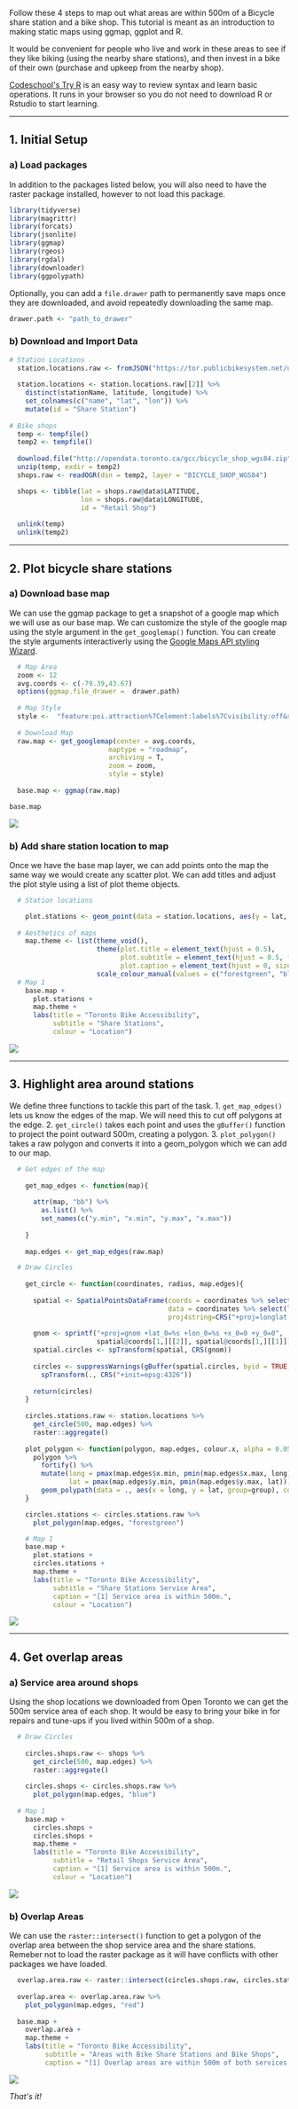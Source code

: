 Follow these 4 steps to map out what areas are within 500m of a Bicycle share station and a bike shop. This tutorial is meant as an introduction to making static maps using ggmap, ggplot and R.

It would be convenient for people who live and work in these areas to see if they like biking (using the nearby share stations), and then invest in a bike of their own (purchase and upkeep from the nearby shop).

[Codeschool's Try R](http://tryr.codeschool.com/) is an easy way to review syntax and learn basic operations. It runs in your browser so you do not need to download R or Rstudio to start learning.

-------------------------------------------
## 1. Initial Setup

### a) Load packages

In addition to the packages listed below, you will also need to have the raster package installed, however to not load this package.

``` r
library(tidyverse)
library(magrittr)
library(forcats)
library(jsonlite)
library(ggmap)
library(rgeos)
library(rgdal)
library(downloader)
library(ggpolypath)

```
Optionally, you can add a `file.drawer` path to permanently save maps once they are downloaded, and avoid repeatedly downloading the same map.

``` r
drawer.path <- "path_to_drawer"
```

### b) Download and Import Data

``` r
# Station Locations
  station.locations.raw <- fromJSON("https://tor.publicbikesystem.net/ube/stations")
  
  station.locations <- station.locations.raw[[2]] %>% 
    distinct(stationName, latitude, longitude) %>% 
    set_colnames(c("name", "lat", "lon")) %>% 
    mutate(id = "Share Station")
  
# Bike shops
  temp <- tempfile()
  temp2 <- tempfile()
  
  download.file("http://opendata.toronto.ca/gcc/bicycle_shop_wgs84.zip", temp)
  unzip(temp, exdir = temp2)
  shops.raw <- readOGR(dsn = temp2, layer = "BICYCLE_SHOP_WGS84")
```

``` r
  shops <- tibble(lat = shops.raw@data$LATITUDE, 
                  lon = shops.raw@data$LONGITUDE,
                  id = "Retail Shop")
  
  unlink(temp)
  unlink(temp2)
```
--------------------------------------------------------------
## 2. Plot bicycle share stations

### a) Download base map

We can use the ggmap package to get a snapshot of a google map which we will use as our base map. We can customize the style of the google map using the style argument in the `get_googlemap()` function. You can create the style arguments interactiverly using the [Google Maps API styling Wizard](https://mapstyle.withgoogle.com/).

``` r
  # Map Area
  zoom <- 12
  avg.coords <- c(-79.39,43.67)
  options(ggmap.file_drawer =  drawer.path)
  
  # Map Style
  style <-  "feature:poi.attraction%7Celement:labels%7Cvisibility:off&style=feature:poi.business%7Celement:labels%7Cvisibility:off&style=feature:poi.government%7Celement:labels%7Cvisibility:off&style=feature:poi.medical%7Celement:labels%7Cvisibility:off&style=feature:poi.park%7Celement:labels%7Cvisibility:off&style=feature:poi.place_of_worship%7Celement:labels%7Cvisibility:off&style=feature:poi.school%7Celement:labels%7Cvisibility:off&style=feature:poi.sports_complex%7Celement:labels%7Cvisibility:off&size=480x360"
  
  # Download Map
  raw.map <- get_googlemap(center = avg.coords,
                         maptype = "roadmap",
                         archiving = T,
                         zoom = zoom,
                         style = style)
  
  base.map <- ggmap(raw.map)

base.map
```

![](/images/cycle_overlap_areas_git_v1_files/figure-markdown_github/unnamed-chunk-3-1.png)

### b) Add share station location to map

Once we have the base map layer, we can add points onto the map the same way we would create any scatter plot. We can add titles and adjust the plot style using a list of plot theme objects.

``` r
  # Station locations

    plot.stations <- geom_point(data = station.locations, aes(y = lat, x = lon, colour = id))
  
  # Aesthetics of maps
    map.theme <- list(theme_void(),
                      theme(plot.title = element_text(hjust = 0.5),
                            plot.subtitle = element_text(hjust = 0.5, face = "italic"),
                            plot.caption = element_text(hjust = 0, size = 6)),
                      scale_colour_manual(values = c("forestgreen", "blue")))
  # Map 1
    base.map +
      plot.stations +
      map.theme + 
      labs(title = "Toronto Bike Accessibility",
           subtitle = "Share Stations",
           colour = "Location")
```

![](/images/cycle_overlap_areas_git_v1_files/figure-markdown_github/unnamed-chunk-4-1.png)

-----------------------------------------------------------------------------------
## 3. Highlight area around stations


We define three functions to tackle this part of the task. 1. `get_map_edges()` lets us know the edges of the map. We will need this to cut off polygons at the edge. 2. `get_circle()` takes each point and uses the `gBuffer()` function to project the point outward 500m, creating a polygon. 3. `plot_polygon()` takes a raw polygon and converts it into a geom\_polygon which we can add to our map.

``` r
  # Get edges of the map
  
    get_map_edges <- function(map){
      
      attr(map, "bb") %>% 
        as.list() %>%
        set_names(c("y.min", "x.min", "y.max", "x.max"))
      
    }
    
    map.edges <- get_map_edges(raw.map)

  # Draw Circles
    
    get_circle <- function(coordinates, radius, map.edges){
      
      spatial <- SpatialPointsDataFrame(coords = coordinates %>% select(lon, lat), 
                                        data = coordinates %>% select(lon, lat), 
                                        proj4string=CRS("+proj=longlat +ellps=WGS84 +datum=WGS84"))
      
      gnom <- sprintf("+proj=gnom +lat_0=%s +lon_0=%s +x_0=0 +y_0=0",
                      spatial@coords[1,][[2]], spatial@coords[1,][[1]])
      spatial.circles <- spTransform(spatial, CRS(gnom))
      
      circles <- suppressWarnings(gBuffer(spatial.circles, byid = TRUE, width = radius, quadsegs = 15)) %>% 
        spTransform(., CRS("+init=epsg:4326")) 
      
      return(circles)
    }
    
    circles.stations.raw <- station.locations %>% 
      get_circle(500, map.edges) %>% 
      raster::aggregate()
    
    plot_polygon <- function(polygon, map.edges, colour.x, alpha = 0.05){
      polygon %>% 
        fortify() %>% 
        mutate(long = pmax(map.edges$x.min, pmin(map.edges$x.max, long)),
               lat = pmax(map.edges$y.min, pmin(map.edges$y.max, lat))) %>% 
        geom_polypath(data = ., aes(x = long, y = lat, group=group), color = colour.x, fill = colour.x, alpha = 0.05)
    }

    circles.stations <- circles.stations.raw %>% 
      plot_polygon(map.edges, "forestgreen")

    # Map 1
    base.map +
      plot.stations +
      circles.stations +
      map.theme + 
      labs(title = "Toronto Bike Accessibility",
           subtitle = "Share Stations Service Area",
           caption = "[1] Service area is within 500m.",
           colour = "Location")
```

![](/images/cycle_overlap_areas_git_v1_files/figure-markdown_github/unnamed-chunk-5-1.png)

---------------------------------------------------------
## 4. Get overlap areas


### a) Service area around shops

Using the shop locations we downloaded from Open Toronto we can get the 500m service area of each shop. It would be easy to bring your bike in for repairs and tune-ups if you lived within 500m of a shop.

``` r
  # Draw Circles
    
    circles.shops.raw <- shops %>% 
      get_circle(500, map.edges) %>% 
      raster::aggregate()
    
    circles.shops <- circles.shops.raw %>% 
      plot_polygon(map.edges, "blue")
    
  # Map 1
    base.map +
      circles.shops +
      circles.shops +
      map.theme + 
      labs(title = "Toronto Bike Accessibility",
           subtitle = "Retail Shops Service Area",
           caption = "[1] Service area is within 500m.",
           colour = "Location")
```

![](/images/cycle_overlap_areas_git_v1_files/figure-markdown_github/unnamed-chunk-6-1.png)

### b) Overlap Areas

We can use the `raster::intersect()` function to get a polygon of the overlap area between the shop service area and the share stations. Remeber not to load the raster package as it will have conflicts with other packages we have loaded.

``` r
  overlap.area.raw <- raster::intersect(circles.shops.raw, circles.stations.raw)
    
  overlap.area <- overlap.area.raw %>% 
    plot_polygon(map.edges, "red")
    
  base.map +
    overlap.area +
    map.theme + 
    labs(title = "Toronto Bike Accessibility",
         subtitle = "Areas with Bike Share Stations and Bike Shops",
         caption = "[1] Overlap areas are within 500m of both services.")
```

![](/images/cycle_overlap_areas_git_v1_files/figure-markdown_github/unnamed-chunk-7-1.png)

*That's it!*
